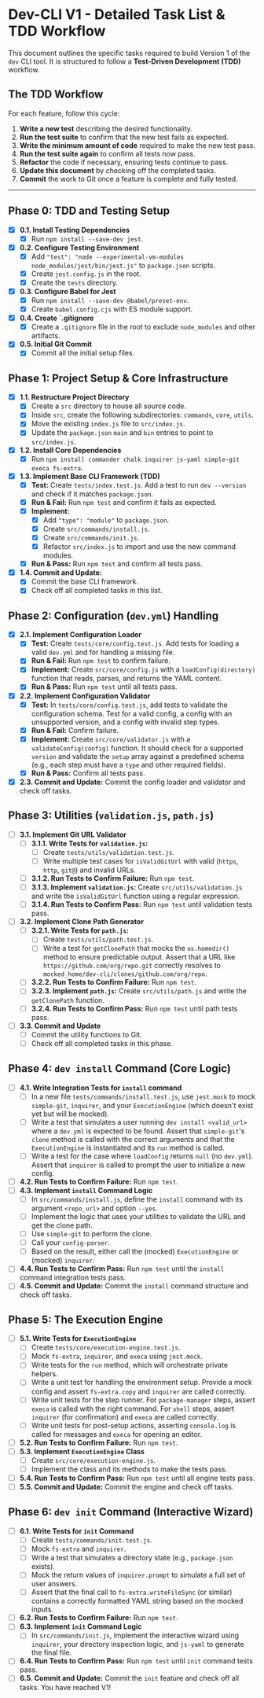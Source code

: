 # Dev-CLI V1 - Detailed Task List & TDD Workflow

This document outlines the specific tasks required to build Version 1 of the `dev` CLI tool. It is structured to follow a **Test-Driven Development (TDD)** workflow.

## The TDD Workflow
For each feature, follow this cycle:
1.  **Write a new test** describing the desired functionality.
2.  **Run the test suite** to confirm that the new test fails as expected.
3.  **Write the minimum amount of code** required to make the new test pass.
4.  **Run the test suite again** to confirm all tests now pass.
5.  **Refactor** the code if necessary, ensuring tests continue to pass.
6.  **Update this document** by checking off the completed tasks.
7.  **Commit** the work to Git once a feature is complete and fully tested.

---

## Phase 0: TDD and Testing Setup

- [x] **0.1. Install Testing Dependencies**
    - [x] Run `npm install --save-dev jest`.
- [x] **0.2. Configure Testing Environment**
    - [x] Add `"test": "node --experimental-vm-modules node_modules/jest/bin/jest.js"` to `package.json` scripts.
    - [x] Create `jest.config.js` in the root.
    - [x] Create the `tests` directory.
- [x] **0.3. Configure Babel for Jest**
    - [x] Run `npm install --save-dev @babel/preset-env`.
    - [x] Create `babel.config.cjs` with ES module support.
- [x] **0.4. Create `.gitignore**
    - [x] Create a `.gitignore` file in the root to exclude `node_modules` and other artifacts.
- [x] **0.5. Initial Git Commit**
    - [x] Commit all the initial setup files.

## Phase 1: Project Setup & Core Infrastructure

- [x] **1.1. Restructure Project Directory**
    - [x] Create a `src` directory to house all source code.
    - [x] Inside `src`, create the following subdirectories: `commands`, `core`, `utils`.
    - [x] Move the existing `index.js` file to `src/index.js`.
    - [x] Update the `package.json` `main` and `bin` entries to point to `src/index.js`.
- [x] **1.2. Install Core Dependencies**
    - [x] Run `npm install commander chalk inquirer js-yaml simple-git execa fs-extra`.
- [x] **1.3. Implement Base CLI Framework (TDD)**
    - [x] **Test:** Create `tests/index.test.js`. Add a test to run `dev --version` and check if it matches `package.json`.
    - [x] **Run & Fail:** Run `npm test` and confirm it fails as expected.
    - [x] **Implement:**
        - [x] Add `"type": "module"` to `package.json`.
        - [x] Create `src/commands/install.js`.
        - [x] Create `src/commands/init.js`.
        - [x] Refactor `src/index.js` to import and use the new command modules.
    - [x] **Run & Pass:** Run `npm test` and confirm all tests pass.
- [x] **1.4. Commit and Update:**
    - [x] Commit the base CLI framework.
    - [x] Check off all completed tasks in this list.

## Phase 2: Configuration (`dev.yml`) Handling

- [x] **2.1. Implement Configuration Loader**
    - [x] **Test:** Create `tests/core/config.test.js`. Add tests for loading a valid `dev.yml` and for handling a missing file.
    - [x] **Run & Fail:** Run `npm test` to confirm failure.
    - [x] **Implement:** Create `src/core/config.js` with a `loadConfig(directory)` function that reads, parses, and returns the YAML content.
    - [x] **Run & Pass:** Run `npm test` until all tests pass.
- [x] **2.2. Implement Configuration Validator**
    - [x] **Test:** In `tests/core/config.test.js`, add tests to validate the configuration schema. Test for a valid config, a config with an unsupported version, and a config with invalid step types.
    - [x] **Run & Fail:** Confirm failure.
    - [x] **Implement:** Create `src/core/validator.js` with a `validateConfig(config)` function. It should check for a supported `version` and validate the `setup` array against a predefined schema (e.g., each step must have a `type` and other required fields).
    - [x] **Run & Pass:** Confirm all tests pass.
- [x] **2.3. Commit and Update:** Commit the config loader and validator and check off tasks.

## Phase 3: Utilities (`validation.js`, `path.js`)

- [ ] **3.1. Implement Git URL Validator**
    - [ ] **3.1.1. Write Tests for `validation.js`:**
        - [ ] Create `tests/utils/validation.test.js`.
        - [ ] Write multiple test cases for `isValidGitUrl` with valid (`https`, `http`, `git@`) and invalid URLs.
    - [ ] **3.1.2. Run Tests to Confirm Failure:** Run `npm test`.
    - [ ] **3.1.3. Implement `validation.js`:** Create `src/utils/validation.js` and write the `isValidGitUrl` function using a regular expression.
    - [ ] **3.1.4. Run Tests to Confirm Pass:** Run `npm test` until validation tests pass.
- [ ] **3.2. Implement Clone Path Generator**
    - [ ] **3.2.1. Write Tests for `path.js`:**
        - [ ] Create `tests/utils/path.test.js`.
        - [ ] Write a test for `getClonePath` that mocks the `os.homedir()` method to ensure predictable output. Assert that a URL like `https://github.com/org/repo.git` correctly resolves to `mocked_home/dev-cli/clones/github.com/org/repo`.
    - [ ] **3.2.2. Run Tests to Confirm Failure:** Run `npm test`.
    - [ ] **3.2.3. Implement `path.js`:** Create `src/utils/path.js` and write the `getClonePath` function.
    - [ ] **3.2.4. Run Tests to Confirm Pass:** Run `npm test` until path tests pass.
- [ ] **3.3. Commit and Update**
    - [ ] Commit the utility functions to Git.
    - [ ] Check off all completed tasks in this phase.

## Phase 4: `dev install` Command (Core Logic)

- [ ] **4.1. Write Integration Tests for `install` command**
    - [ ] In a new file `tests/commands/install.test.js`, use `jest.mock` to mock `simple-git`, `inquirer`, and your `ExecutionEngine` (which doesn't exist yet but will be mocked).
    - [ ] Write a test that simulates a user running `dev install <valid_url>` where a `dev.yml` is expected to be found. Assert that `simple-git`'s `clone` method is called with the correct arguments and that the `ExecutionEngine` is instantiated and its `run` method is called.
    - [ ] Write a test for the case where `loadConfig` returns `null` (no `dev.yml`). Assert that `inquirer` is called to prompt the user to initialize a new config.
- [ ] **4.2. Run Tests to Confirm Failure:** Run `npm test`.
- [ ] **4.3. Implement `install` Command Logic**
    - [ ] In `src/commands/install.js`, define the `install` command with its argument `<repo_url>` and option `--yes`.
    - [ ] Implement the logic that uses your utilities to validate the URL and get the clone path.
    - [ ] Use `simple-git` to perform the clone.
    - [ ] Call your `config-parser`.
    - [ ] Based on the result, either call the (mocked) `ExecutionEngine` or (mocked) `inquirer`.
- [ ] **4.4. Run Tests to Confirm Pass:** Run `npm test` until the `install` command integration tests pass.
- [ ] **4.5. Commit and Update:** Commit the `install` command structure and check off tasks.

## Phase 5: The Execution Engine

- [ ] **5.1. Write Tests for `ExecutionEngine`**
    - [ ] Create `tests/core/execution-engine.test.js`.
    - [ ] Mock `fs-extra`, `inquirer`, and `execa` using `jest.mock`.
    - [ ] Write tests for the `run` method, which will orchestrate private helpers.
    - [ ] Write a unit test for handling the environment setup. Provide a mock config and assert `fs-extra.copy` and `inquirer` are called correctly.
    - [ ] Write unit tests for the step runner. For `package-manager` steps, assert `execa` is called with the right command. For `shell` steps, assert `inquirer` (for confirmation) and `execa` are called correctly.
    - [ ] Write unit tests for post-setup actions, asserting `console.log` is called for messages and `execa` for opening an editor.
- [ ] **5.2. Run Tests to Confirm Failure:** Run `npm test`.
- [ ] **5.3. Implement `ExecutionEngine` Class**
    - [ ] Create `src/core/execution-engine.js`.
    - [ ] Implement the class and its methods to make the tests pass.
- [ ] **5.4. Run Tests to Confirm Pass:** Run `npm test` until all engine tests pass.
- [ ] **5.5. Commit and Update:** Commit the engine and check off tasks.

## Phase 6: `dev init` Command (Interactive Wizard)

- [ ] **6.1. Write Tests for `init` Command**
    - [ ] Create `tests/commands/init.test.js`.
    - [ ] Mock `fs-extra` and `inquirer`.
    - [ ] Write a test that simulates a directory state (e.g., `package.json` exists).
    - [ ] Mock the return values of `inquirer.prompt` to simulate a full set of user answers.
    - [ ] Assert that the final call to `fs-extra.writeFileSync` (or similar) contains a correctly formatted YAML string based on the mocked inputs.
- [ ] **6.2. Run Tests to Confirm Failure:** Run `npm test`.
- [ ] **6.3. Implement `init` Command Logic**
    - [ ] In `src/commands/init.js`, implement the interactive wizard using `inquirer`, your directory inspection logic, and `js-yaml` to generate the final file.
- [ ] **6.4. Run Tests to Confirm Pass:** Run `npm test` until `init` command tests pass.
- [ ] **6.5. Commit and Update:** Commit the `init` feature and check off all tasks. You have reached V1! 